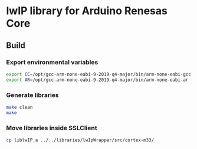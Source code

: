 
# lwIP library for Arduino Renesas Core

## Build

### Export environmental variables
```bash
export CC=/opt/gcc-arm-none-eabi-9-2019-q4-major/bin/arm-none-eabi-gcc 
export AR=/opt/gcc-arm-none-eabi-9-2019-q4-major/bin/arm-none-eabi-ar
```

### Generate libraries
```bash
make clean
make
```

### Move libraries inside SSLClient 
```bash
cp liblwIP.a ../../libraries/lwIpWrapper/src/cortex-m33/
```
